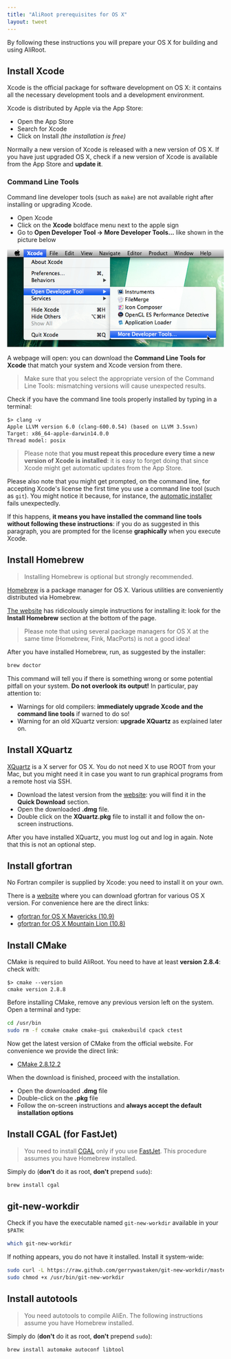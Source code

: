```yaml
---
title: "AliRoot prerequisites for OS X"
layout: tweet
---
```


By following these instructions you will prepare your OS X for
building and using AliRoot.


Install Xcode
-------------

Xcode is the official package for software development on OS X: it
contains all the necessary development tools and a development
environment.

Xcode is distributed by Apple via the App Store:

* Open the App Store
* Search for Xcode
* Click on Install *(the installation is free)*

Normally a new version of Xcode is released with a new version of OS
X. If you have just upgraded OS X, check if a new version of Xcode is
available from the App Store and **update it**.


### Command Line Tools

Command line developer tools (such as `make`) are not available right
after installing or upgrading Xcode.

* Open Xcode
* Click on the **Xcode** boldface menu next to the apple sign
* Go to **Open Developer Tool → More Developer Tools...** like shown
  in the picture below

![Install command line tools](/images/xcode_cmd_line.jpg)

A webpage will open: you can download the **Command Line Tools for
Xcode** that match your system and Xcode version from there.

> Make sure that you select the appropriate version of the Command
> Line Tools: mismatching versions will cause unexpected results.

Check if you have the command line tools properly installed by typing
in a terminal:

```console
$> clang -v
Apple LLVM version 6.0 (clang-600.0.54) (based on LLVM 3.5svn)
Target: x86_64-apple-darwin14.0.0
Thread model: posix
```

> Please note that **you must repeat this procedure every time a new
> version of Xcode is installed**: it is easy to forget doing that
> since Xcode might get automatic updates from the App Store.

Please also note that you might get prompted, on the command line, for
accepting Xcode's license the first time you use a command line tool
(such as `git`). You might notice it because, for instance, the
[automatic installer](../auto) fails unexpectedly.

If this happens, **it means you have installed the
command line tools without following these instructions**: if you do
as suggested in this paragraph, you are prompted for the license
**graphically** when you execute Xcode.


Install Homebrew
----------------

> Installing Homebrew is optional but strongly recommended.

[Homebrew](http://brew.sh) is a package manager for OS X. Various
utilities are conveniently distributed via Homebrew.

[The website](http://brew.sh) has ridicolously simple instructions for
installing it: look for the **Install Homebrew** section at the bottom
of the page.

> Please note that using several package managers for OS X at the same
> time (Homebrew, Fink, MacPorts) is not a good idea!

After you have installed Homebrew, run, as suggested by the installer:

```bash
brew doctor
```

This command will tell you if there is something wrong or some
potential pitfall on your system. **Do not overlook its output!** In
particular, pay attention to:

* Warnings for old compilers: **immediately upgrade Xcode and the
  command line tools** if warned to do so!
* Warning for an old XQuartz version: **upgrade XQuartz** as explained
  later on.


Install XQuartz
---------------

[XQuartz](http://xquartz.macosforge.org/) is a X server for OS X. You
do not need X to use ROOT from your Mac, but you might need it in case
you want to run graphical programs from a remote host via SSH.

* Download the latest version from the
  [website](http://xquartz.macosforge.org/): you will find it in the
  **Quick Download** section.
* Open the downloaded **.dmg** file.
* Double click on the **XQuartz.pkg** file to install it and follow the
  on-screen instructions.

After you have installed XQuartz, you must log out and log in again.
Note that this is not an optional step.


Install gfortran
----------------

No Fortran compiler is supplied by Xcode: you need to install it on
your own.

There is a [website](http://gcc.gnu.org/wiki/GFortranBinaries#MacOS)
where you can download gfortran for various OS X version. For
convenience here are the direct links:

* [gfortran for OS X Mavericks (10.9)](http://coudert.name/software/gfortran-4.9.0-Mavericks.dmg)
* [gfortran for OS X Mountain Lion (10.8)](http://coudert.name/software/gfortran-4.8.2-MountainLion.dmg)


Install CMake
-------------

CMake is required to build AliRoot. You need to have at least
**version 2.8.4**: check with:

```console
$> cmake --version
cmake version 2.8.8
```

Before installing CMake, remove any previous version left on the
system. Open a terminal and type:

```sh
cd /usr/bin
sudo rm -f ccmake cmake cmake-gui cmakexbuild cpack ctest
```

Now get the latest version of CMake from the official website. For
convenience we provide the direct link:

* [CMake 2.8.12.2](http://www.cmake.org/files/v2.8/cmake-2.8.12.2-Darwin64-universal.dmg)

When the download is finished, proceed with the installation.

* Open the downloaded **.dmg** file
* Double-click on the **.pkg** file
* Follow the on-screen instructions and **always accept the default
  installation options**


Install CGAL (for FastJet)
--------------------------

> You need to install [CGAL](http://www.cgal.org/) only if you use
> [FastJet](http://fastjet.fr/). This procedure assumes you have
> Homebrew installed.

Simply do (**don't** do it as root, **don't** prepend `sudo`):

```sh
brew install cgal
```

git-new-workdir
---------------

Check if you have the executable named `git-new-workdir` available in
your `$PATH`:

```sh
which git-new-workdir
```

If nothing appears, you do not have it installed. Install it
system-wide:

```sh
sudo curl -L https://raw.github.com/gerrywastaken/git-new-workdir/master/git-new-workdir -o /usr/bin/git-new-workdir
sudo chmod +x /usr/bin/git-new-workdir
```


Install autotools
-----------------

> You need autotools to compile AliEn. The following instructions
> assume you have Homebrew installed.

Simply do (**don't** do it as root, **don't** prepend `sudo`):

```sh
brew install automake autoconf libtool
```
